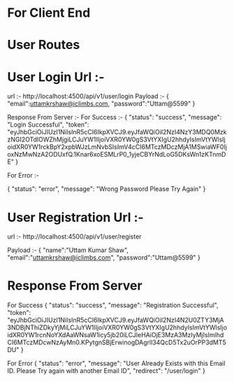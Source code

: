 # For Client End

# User Routes 

# User Login Url :- 
url :- http://localhost:4500/api/v1/user/login
Payload :-
{
   "email":uttamkrshaw@iclimbs.com,
   "password":"Uttam@5599"
}

Response From Server :- 
For Success :- 
{
  "status": "success",
  "message": "Login Successful",
  "token": "eyJhbGciOiJIUzI1NiIsInR5cCI6IkpXVCJ9.eyJfaWQiOiI2NzI4NzY3MDQ0MzkzNGI2OTdlOWZhMjgiLCJuYW1lIjoiVXR0YW0gS3VtYXIgU2hhdyIsImVtYWlsIjoidXR0YW1rckBpY2xpbWJzLmNvbSIsImV4cCI6MTczMDczMjA1MSwiaWF0IjoxNzMwNzA2ODUxfQ.1Knar6xoESMLrP0_1yjeCBYrNdLoG5DKsWn1zKTnmDE"
}

For Error :- 

{
  "status": "error",
  "message": "Wrong Password Please Try Again"
}

# User Registration Url :- 

url :- http://localhost:4500/api/v1/user/register

Payload :- {
  "name":"Uttam Kumar Shaw",
  "email":"uttamkrshaw@iclimbs.com",
  "password":"Uttam@5599"
}

# Response From Server
For Success
{
  "status": "success",
  "message": "Registration Successful",
  "token": "eyJhbGciOiJIUzI1NiIsInR5cCI6IkpXVCJ9.eyJfaWQiOiI2NzI4N2U0ZTY3MjA3NDBjNThiZDkyYjMiLCJuYW1lIjoiVXR0YW0gS3VtYXIgU2hhdyIsImVtYWlsIjoidXR0YW1rcnNoYXdAaWNsaW1icy5jb20iLCJleHAiOjE3MzA3MzIyMjIsImlhdCI6MTczMDcwNzAyMn0.KPytgnSBjErwinogDAgrll34QcD5Tx2uOrPP3dMT5DU"
}

For Error
{
  "status": "error",
  "message": "User Already Exists with this Email ID. Please Try again with another Email ID",
  "redirect": "/user/login"
}
